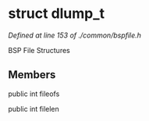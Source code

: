 # struct dlump_t

*Defined at line 153 of ./common/bspfile.h*

 BSP File Structures



## Members

public int fileofs

public int filelen




